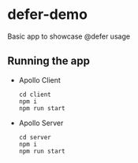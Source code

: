 # defer-demo
Basic app to showcase @defer usage

## Running the app
- Apollo Client
  ```
  cd client
  npm i
  npm run start
  ```
- Apollo Server
  ```
  cd server
  npm i
  npm run start
  ```
